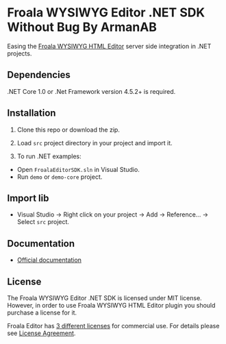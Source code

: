 # Froala WYSIWYG Editor .NET SDK Without Bug By ArmanAB

Easing the [Froala WYSIWYG HTML Editor](https://github.com/armanab/wysiwyg-Editor-Net-Sdk) server side integration in .NET projects.

## Dependencies

.NET Core 1.0 or .Net Framework version 4.5.2+ is required.

## Installation

1. Clone this repo or download the zip.

2. Load `src` project directory in your project and import it.

3. To run .NET examples:

 * Open `FroalaEditorSDK.sln` in Visual Studio.
 * Run `demo` or `demo-core` project.

## Import lib

 * Visual Studio -> Right click on your project -> Add -> Reference... -> Select `src` project.

## Documentation

 * [Official documentation](https://www.froala.com/wysiwyg-editor/docs/sdks/dotnet)


## License

The Froala WYSIWYG Editor .NET SDK is licensed under MIT license. However, in order to use Froala WYSIWYG HTML Editor plugin you should purchase a license for it.

Froala Editor has [3 different licenses](http://froala.com/wysiwyg-editor/pricing) for commercial use.
For details please see [License Agreement](http://froala.com/wysiwyg-editor/terms).

